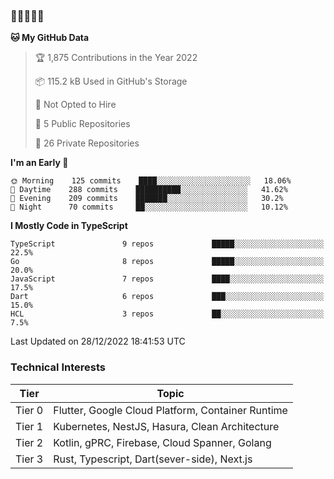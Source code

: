 ### 🤯🤯🤯🤯🤯

<!--START_SECTION:waka-->
**🐱 My GitHub Data** 

> 🏆 1,875 Contributions in the Year 2022
 > 
> 📦 115.2 kB Used in GitHub's Storage 
 > 
> 🚫 Not Opted to Hire
 > 
> 📜 5 Public Repositories 
 > 
> 🔑 26 Private Repositories  
 > 
**I'm an Early 🐤** 

```text
🌞 Morning    125 commits    ████░░░░░░░░░░░░░░░░░░░░░   18.06% 
🌆 Daytime    288 commits    ██████████░░░░░░░░░░░░░░░   41.62% 
🌃 Evening    209 commits    ███████░░░░░░░░░░░░░░░░░░   30.2% 
🌙 Night      70 commits     ██░░░░░░░░░░░░░░░░░░░░░░░   10.12%

```


**I Mostly Code in TypeScript** 

```text
TypeScript               9 repos             █████░░░░░░░░░░░░░░░░░░░░   22.5% 
Go                       8 repos             █████░░░░░░░░░░░░░░░░░░░░   20.0% 
JavaScript               7 repos             ████░░░░░░░░░░░░░░░░░░░░░   17.5% 
Dart                     6 repos             ███░░░░░░░░░░░░░░░░░░░░░░   15.0% 
HCL                      3 repos             ██░░░░░░░░░░░░░░░░░░░░░░░   7.5%

```



 Last Updated on 28/12/2022 18:41:53 UTC
<!--END_SECTION:waka-->

### Technical Interests

| Tier | Topic | 
| -------- | -------- |
| Tier 0 | Flutter, Google Cloud Platform, Container Runtime |
| Tier 1 | Kubernetes, NestJS, Hasura, Clean Architecture |
| Tier 2 | Kotlin, gPRC, Firebase, Cloud Spanner, Golang | 
| Tier 3 | Rust, Typescript, Dart(sever-side), Next.js |
